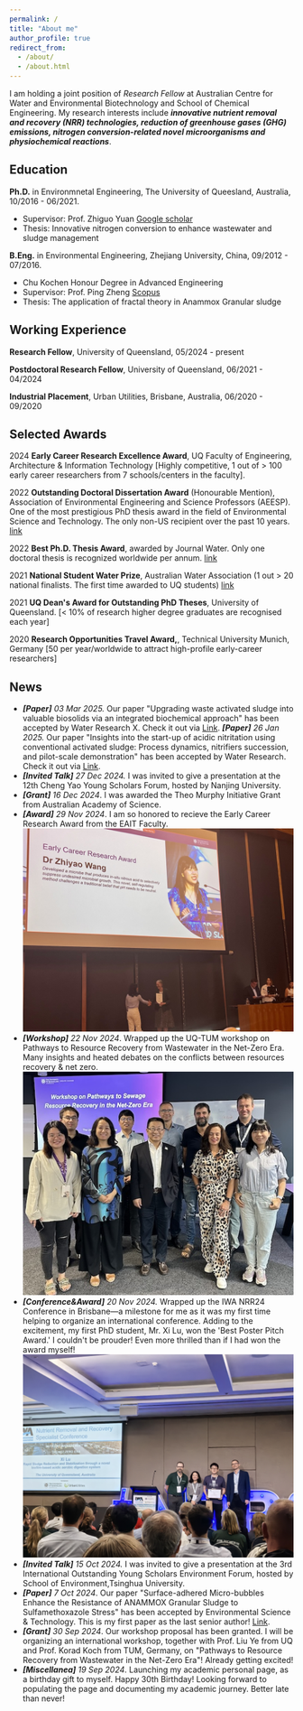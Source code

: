 ```yaml
---
permalink: /
title: "About me"
author_profile: true
redirect_from: 
  - /about/
  - /about.html
---
```


I am holding a joint position of *Research Fellow* at Australian Centre for Water and Environmental Biotechnology and School of Chemical Engineering. My research interests include  **_innovative nutrient removal and recovery (NRR) technologies, reduction of greenhouse gases (GHG) emissions, nitrogen conversion-related novel microorganisms and physiochemical reactions_**.

Education
---

**Ph.D.** in Environmnetal Engineering, The University of Queesland, Australia, 10/2016 - 06/2021.
* Supervisor: Prof. Zhiguo Yuan [Google scholar](https://scholar.google.com.au/citations?user=1IPdGqkAAAAJ&hl=en)
* Thesis: Innovative nitrogen conversion to enhance wastewater and sludge management


**B.Eng.** in Environmental Engineering, Zhejiang University, China, 09/2012 - 07/2016.
* Chu Kochen Honour Degree in Advanced Engineering
* Supervisor: Prof. Ping Zheng [Scopus](https://www.scopus.com/authid/detail.uri?authorId=35231922600)
* Thesis: The application of fractal theory in Anammox Granular sludge


Working Experience
---

**Research Fellow**, University of Queensland, 05/2024 - present

**Postdoctoral Research Fellow**, University of Queensland, 06/2021 - 04/2024

**Industrial Placement**, Urban Utilities, Brisbane, Australia, 06/2020 - 09/2020

Selected Awards
---
2024 **Early Career Research Excellence Award**, UQ Faculty of Engineering, Architecture & Information Technology [Highly competitive, 1 out of > 100 early career researchers from 7 schools/centers in the faculty].

2022 **Outstanding Doctoral Dissertation Award** (Honourable Mention), Association of Environmental Engineering and Science Professors (AEESP). One of the most prestigious PhD thesis award in the field of Environmental Science and Technology. The only non-US recipient over the past 10 years. [link](https://www.aeesp.org/news/2022-aeesp-award-recipients)

2022 **Best Ph.D. Thesis Award**, awarded by Journal Water. Only one doctoral thesis is recognized worldwide per annum. [link](https://acweb.uq.edu.au/article/2022/03/acweb-student-takes-home-water-journal-2021-best-thesis-award)

2021 **National Student Water Prize**, Australian Water Association (1 out > 20 national finalists. The first time awarded to UQ students) [link](https://acweb.uq.edu.au/article/2021/12/phd-postdoc-journey-so-far)

2021 **UQ Dean's Award for Outstanding PhD Theses**, University of Queensland. [< 10% of research higher degree graduates are recognised each year]

2020 **Research Opportunities Travel Award,**, Technical University Munich, Germany [50 per year/worldwide to attract high-profile early-career researchers]

News
---
* ***[Paper]*** *03 Mar 2025.* Our paper "Upgrading waste activated sludge into valuable biosolids via an integrated biochemical approach" has been accepted by Water Research X. Check it out via [Link](https://doi.org/10.1016/j.wroa.2025.100325).
***[Paper]*** *26 Jan 2025.* Our paper "Insights into the start-up of acidic nitritation using conventional activated sludge: Process dynamics, nitrifiers succession, and pilot-scale demonstration" has been accepted by Water Research. Check it out via [Link](https://doi.org/10.1016/j.watres.2025.123208).
* ***[Invited Talk]*** *27 Dec 2024.* I was invited to give a presentation at the 12th Cheng Yao Young Scholars Forum, hosted by Nanjing University.
* ***[Grant]*** *16 Dec 2024*. I was awarded the Theo Murphy Initiative Grant from Australian Academy of Science.
* ***[Award]*** *29 Nov 2024*. I am so honored to recieve the Early Career Research  Award from the EAIT Faculty.<br/><img src='/images/ECR_Award.jpg' alt="Description" style="width:500px; height:auto;">
* ***[Workshop]*** *22 Nov 2024*. Wrapped up the UQ-TUM workshop on Pathways to Resource Recovery from Wastewater in the Net-Zero Era. Many insights and heated debates on the conflicts between resources recovery & net zero.<br/><img src='/images/UQ_TUM workshop.jpg' alt="Description" style="width:500px; height:auto;">
* ***[Conference&Award]*** *20 Nov 2024.* Wrapped up the IWA NRR24 Conference in Brisbane—a milestone for me as it was my first time helping to organize an international conference. Adding to the excitement, my first PhD student, Mr. Xi Lu, won the 'Best Poster Pitch Award.' I couldn't be prouder! Even more thrilled than if I had won the award myself! <br/><img src='/images/NRR24.jpg' alt="Description" style="width:500px; height:auto;">
*  ***[Invited Talk]*** *15 Oct 2024.* I was invited to give a presentation at the 3rd International Outstanding Young Scholars Environment Forum, hosted by School of Environment,Tsinghua University.
* ***[Paper]*** *7 Oct 2024*. Our paper "Surface-adhered Micro-bubbles Enhance the Resistance of ANAMMOX Granular Sludge to Sulfamethoxazole Stress" has been accepted by Environmental Science & Technology. This is my first paper as the last senior author! [Link](https://doi.org/10.1021/acs.est.4c09429).
* ***[Grant]*** *30 Sep 2024*. Our workshop proposal has been granted. I will be organizing an international workshop, together with Prof. Liu Ye from UQ and Prof. Korad Koch from TUM, Germany, on "Pathways to Resource Recovery from Wastewater in the Net-Zero Era"! Already getting excited!
* ***[Miscellanea]*** *19 Sep 2024*. Launching my academic personal page, as a birthday gift to myself. Happy 30th Birthday! Looking forward to populating the page and documenting my academic journey. Better late than never!
